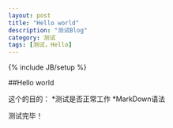 ```yaml
---
layout: post
title: "Hello world"
description: "测试Blog"
category: 测试 
tags: [测试，Hello]
---
```

{% include JB/setup %}

##Hello world

这个的目的：
*测试是否正常工作
*MarkDown语法


测试完毕！

